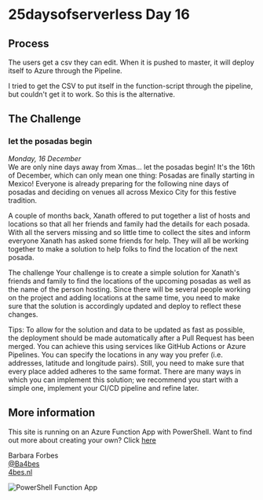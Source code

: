 # 25daysofserverless Day 16

## Process

The users get a csv they can edit. When it is pushed to master, it will deploy itself to Azure through the Pipeline.

I tried to get the CSV to put itself in the function-script through the pipeline, but couldn't get it to work.
So this is the alternative.

## The Challenge

### let the posadas begin

*Monday, 16 December*  
We are only nine days away from Xmas... let the posadas begin!
It's the 16th of December, which can only mean one thing: Posadas are finally starting in Mexico! Everyone is already preparing for the following nine days of posadas and deciding on venues all across Mexico City for this festive tradition.

A couple of months back, Xanath offered to put together a list of hosts and locations so that all her friends and family had the details for each posada. With all the servers missing and so little time to collect the sites and inform everyone Xanath has asked some friends for help. They will all be working together to make a solution to help folks to find the location of the next posada.

The challenge
Your challenge is to create a simple solution for Xanath's friends and family to find the locations of the upcoming posadas as well as the name of the person hosting. Since there will be several people working on the project and adding locations at the same time, you need to make sure that the solution is accordingly updated and deploy to reflect these changes.

Tips:
To allow for the solution and data to be updated as fast as possible, the deployment should be made automatically after a Pull Request has been merged. You can achieve this using services like GitHub Actions or Azure Pipelines.
You can specify the locations in any way you prefer (i.e. addresses, latitude and longitude pairs). Still, you need to make sure that every place added adheres to the same format.
There are many ways in which you can implement this solution; we recommend you start with a simple one, implement your CI/CD pipeline and refine later.

## More information

 This site is running on an Azure Function App with PowerShell. Want to find out more about creating your own? Click [here]('https://4bes.nl/MSIgnite')

Barbara Forbes  
[@Ba4bes](https://www.twitter.com/ba4bes)  
[4bes.nl](https://4bes.nl)  

![PowerShell Function App](https://4bes.nl/wp-content/uploads/2019/11/PSFunctionApp-300x252.png)
